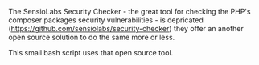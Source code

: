The SensioLabs Security Checker - the great tool for checking the PHP's composer packages security vulnerabilities - is depricated (https://github.com/sensiolabs/security-checker) they offer an another open source solution to do the same more or less.

This small bash script uses that open source tool.
